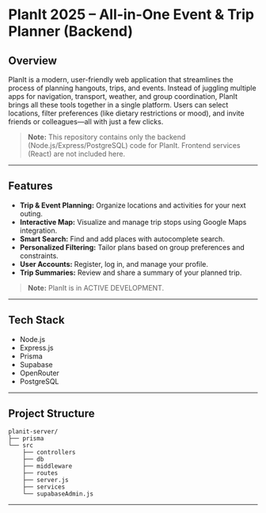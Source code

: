 # PlanIt 2025 – All-in-One Event & Trip Planner (Backend)

## Overview

PlanIt is a modern, user-friendly web application that streamlines the process of planning hangouts, trips, and events. Instead of juggling multiple apps for navigation, transport, weather, and group coordination, PlanIt brings all these tools together in a single platform. Users can select locations, filter preferences (like dietary restrictions or mood), and invite friends or colleagues—all with just a few clicks.

> **Note:** This repository contains only the backend (Node.js/Express/PostgreSQL) code for PlanIt. Frontend services (React) are not included here.

---

## Features

- **Trip & Event Planning:** Organize locations and activities for your next outing.
- **Interactive Map:** Visualize and manage trip stops using Google Maps integration.
- **Smart Search:** Find and add places with autocomplete search.
- **Personalized Filtering:** Tailor plans based on group preferences and constraints.
- **User Accounts:** Register, log in, and manage your profile.
- **Trip Summaries:** Review and share a summary of your planned trip.

> **Note:** PlanIt is in ACTIVE DEVELOPMENT.

---

## Tech Stack

- Node.js
- Express.js
- Prisma
- Supabase
- OpenRouter
- PostgreSQL

---

## Project Structure

```
planit-server/
├── prisma
└── src
    ├── controllers
    ├── db
    ├── middleware
    ├── routes
    ├── server.js
    ├── services
    └── supabaseAdmin.js
```

---
